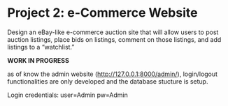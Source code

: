 # Project 2: e-Commerce Website

Design an eBay-like e-commerce auction site that will allow users to post auction listings, place bids on listings, comment on those listings, and add listings to a “watchlist.”



**WORK IN PROGRESS**

as of know the admin website (http://127.0.0.1:8000/admin/), login/logout functionalities are only developed and the database stucture is setup.
       
Login credentials: 
user=Admin 
pw=Admin 
    
